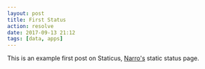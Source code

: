 ```yaml
---
layout: post
title: First Status
action: resolve
date: 2017-09-13 21:12
tags: [data, apps]
---
```


This is an example first post on Staticus, [Narro's](//narro.co) static status page.
